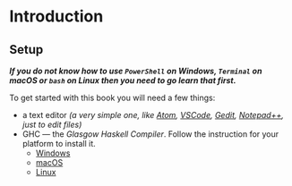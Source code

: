 # Introduction

## Setup

***If you do not know how to use `PowerShell` on Windows, `Terminal` on macOS or `bash` on Linux then you need to go learn that first.***

To get started with this book you will need a few things:

- a text editor *(a very simple one, like [Atom](https://atom.io/), [VSCode](https://code.visualstudio.com/), [Gedit](https://wiki.gnome.org/Apps/Gedit), [Notepad++](https://notepad-plus-plus.org/), just to edit files)*
- GHC — the *Glasgow Haskell Compiler*. Follow the instruction for your platform to install it.
  - [Windows](https://www.haskell.org/platform/windows.html)
  - [macOS](https://www.haskell.org/platform/mac.html)
  - [Linux](https://www.haskell.org/downloads/linux/)


